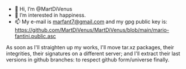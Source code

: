 - 👋 Hi, I’m @MartDiVenus
- 👀 I’m interested in happiness.
- 📫 My e-mail is marfant7@gmail.com
and my gpg public key is: \
https://github.com/MartDiVenus/MartDiVenus/blob/main/mario-fantini.public.asc

As soon as I'll straighten up my works, I'll move tar.xz packages, their integrities, their signatures on a different server;
and I'll extract their last versions in github branches: to respect github form/universe finally.



<!---
MartDiVenus/MartDiVenus is a ✨ special ✨ repository because its `README.md` (this file) appears on your GitHub profile.
You can click the Preview link to take a look at your changes.
--->
